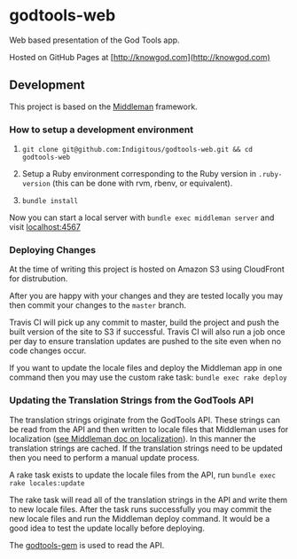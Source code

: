 # godtools-web

Web based presentation of the God Tools app.

Hosted on GitHub Pages at [http://knowgod.com](http://knowgod.com)

## Development

This project is based on the [Middleman](http://middlemanapp.com/) framework.

### How to setup a development environment

1. `git clone git@github.com:Indigitous/godtools-web.git && cd godtools-web`

2. Setup a Ruby environment corresponding to the Ruby version in `.ruby-version` (this can be done with rvm, rbenv, or equivalent).

3. `bundle install`

Now you can start a local server with `bundle exec middleman server` and visit [localhost:4567](http://localhost:4567)

### Deploying Changes

At the time of writing this project is hosted on Amazon S3 using CloudFront for distrubution.

After you are happy with your changes and they are tested locally you may then commit your changes to the `master` branch.

Travis CI will pick up any commit to master, build the project and push the built version of the site to S3 if successful. Travis CI will also run a job once per day to ensure translation updates are pushed to the site even when no code changes occur.

If you want to update the locale files and deploy the Middleman app in one command then you may use the custom rake task: `bundle exec rake deploy`

### Updating the Translation Strings from the GodTools API

The translation strings originate from the GodTools API. These strings can be read from the API and then written to locale files that Middleman uses for localization ([see Middleman doc on localization](https://middlemanapp.com/advanced/localization/)). In this manner the translation strings are cached. If the translation strings need to be updated then you need to perform a manual update process.

A rake task exists to update the locale files from the API, run `bundle exec rake locales:update`

The rake task will read all of the translation strings in the API and write them to new locale files. After the task runs successfully you may commit the new locale files and run the Middleman deploy command. It would be a good idea to test the update locally before deploying.

The [godtools-gem](https://github.com/Indigitous/godtools-gem) is used to read the API.
